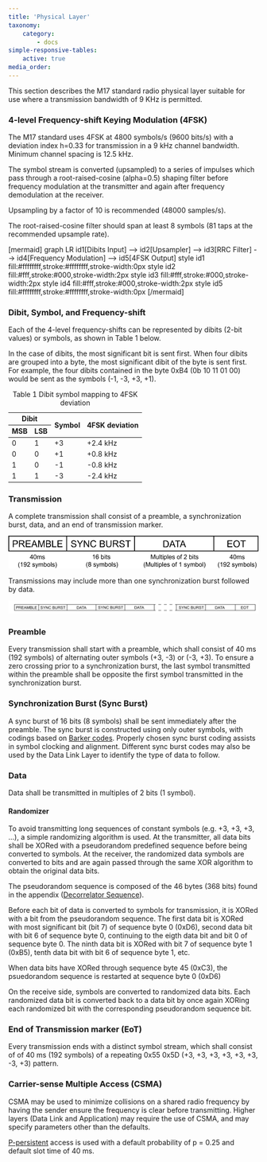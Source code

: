 ```yaml
---
title: 'Physical Layer'
taxonomy:
    category:
        - docs
simple-responsive-tables:
    active: true
media_order: 
---
```


This section describes the M17 standard radio physical layer suitable for use where a transmission bandwidth of 9 KHz is permitted.

### 4-level Frequency-shift Keying Modulation (4FSK)

The M17 standard uses 4FSK at 4800 symbols/s (9600
bits/s) with a deviation index h=0.33 for transmission in a 9 kHz
channel bandwidth. Minimum channel spacing is 12.5 kHz. 

The symbol stream is converted (upsampled) to a series of impulses which pass through a
root-raised-cosine (alpha=0.5) shaping filter before frequency modulation
at the transmitter and again after frequency demodulation at the
receiver.

Upsampling by a factor of 10 is recommended (48000 samples/s).

The root-raised-cosine filter should span at least 8 symbols (81 taps at the recommended upsample rate).

[mermaid]
graph LR
  id1[Dibits Input] --> id2[Upsampler] --> id3[RRC Filter] --> id4[Frequency Modulation] --> id5[4FSK Output]
  style id1 fill:#ffffffff,stroke:#ffffffff,stroke-width:0px
  style id2 fill:#fff,stroke:#000,stroke-width:2px
  style id3 fill:#fff,stroke:#000,stroke-width:2px
  style id4 fill:#fff,stroke:#000,stroke-width:2px
  style id5 fill:#ffffffff,stroke:#ffffffff,stroke-width:0px
[/mermaid]

### Dibit, Symbol, and Frequency-shift

Each of the 4-level frequency-shifts can be represented by dibits (2-bit values) or symbols, as shown in Table 1 below.  

In the case of dibits, the most significant bit is sent first. When four dibits are grouped into a byte, the most significant dibit of the byte is sent first. For example, the four dibits contained in the byte 0xB4 (0b 10 11 01 00) would be sent as the symbols (-1, -3, +3, +1).

<table>
    <caption><span>Table 1 </span><span>Dibit symbol mapping to 4FSK deviation</span></caption>
    <thead>
        <tr>
            <th colspan="2">Dibit</th>
            <th rowspan="2">Symbol</th>
            <th rowspan="2">4FSK deviation</th>
        </tr>
        <tr>
            <th>MSB</th>
            <th>LSB</th>
        </tr>
    </thead>
    <tbody>
        <tr>
            <td>0</td>
            <td>1</td>
            <td>+3</td>
            <td>+2.4 kHz</td>
        </tr>
        <tr>
            <td>0</td>
            <td>0</td>
            <td>+1</td>
            <td>+0.8 kHz</td>
        </tr>
        <tr>
            <td>1</td>
            <td>0</td>
            <td>-1</td>
            <td>-0.8 kHz</td>
        </tr>
        <tr>
            <td>1</td>
            <td>1</td>
            <td>-3</td>
            <td>-2.4 kHz</td>
        </tr>
    </tbody>
</table>

### Transmission

A complete transmission shall consist of a preamble, a synchronization burst, data, and an end of transmission marker.

![physical_layer_transmission](phy_layer.svg?classes=caption "Physical Layer Transmission")

Transmissions may include more than one synchronization burst followed by data.

![physical_layer_transmission_multi](phy_layer_multi.svg?classes=caption "Physical Layer Transmission with Multiple Synchronization Bursts")

### Preamble

Every transmission shall start with a preamble, which shall consist of 40 ms (192 symbols) of alternating outer symbols (+3, -3) or (-3, +3). To ensure a zero crossing prior to a synchronization burst, the last symbol transmitted within the preamble shall be opposite the first symbol transmitted in the synchronization burst.

### Synchronization Burst (Sync Burst)

A sync burst of 16 bits (8 symbols) shall be sent immediately after the preamble. The sync burst is constructed using only outer symbols, with 
codings based on [Barker codes](https://en.wikipedia.org/wiki/Barker_code). Properly chosen sync burst coding assists in symbol clocking and alignment. 
Different sync burst codes may also be used by the Data Link Layer to identify the type of data to follow.

### Data

Data shall be transmitted in multiples of 2 bits (1 symbol).

#### Randomizer

To avoid transmitting long sequences of constant symbols (e.g. +3, +3, +3, ...), a simple randomizing algorithm is used. At the transmitter, all data bits shall be XORed with a pseudorandom predefined sequence before being converted to symbols.  At the receiver, the randomized data symbols are converted to bits and are
again passed through the same XOR algorithm to obtain the original data bits.   

The pseudorandom sequence is composed of the 46 bytes (368 bits) found in the appendix ([Decorrelator Sequence](https://spec.m17project.org/appendix/decorrelator-sequence)).

Before each bit of data is converted to symbols for transmission, it is XORed with a bit from the pseudorandom sequence.  The first data bit is XORed with most significant bit (bit 7) of sequence byte 0 (0xD6), second data bit with bit 6 of sequence byte 0, continuing to the eigth data bit and bit 0 of sequence byte 0.  The ninth data bit is XORed with bit 7 of sequence byte 1 (0xB5), tenth data bit with bit 6 of sequence byte 1, etc.

When data bits have XORed through sequence byte 45 (0xC3), the psuedorandom sequence is restarted at sequence byte 0 (0xD6)

On the receive side, symbols are converted to randomized data bits.  Each randomized data bit is converted back to a data bit by once again XORing each randomized bit with the corresponding pseudorandom sequence bit. 

### End of Transmission marker (EoT)

Every transmission ends with a distinct symbol stream, which shall consist of of 40 ms (192 symbols) of a repeating 0x55 0x5D (+3, +3, +3, +3, +3, +3, -3, +3) pattern.

### Carrier-sense Multiple Access (CSMA)

CSMA may be used to minimize collisions on a shared radio frequency by having the sender ensure the frequency is clear before transmitting. Higher layers (Data Link and Application) may require the use of CSMA, and may specify parameters other than the defaults.

[P-persistent](https://en.wikipedia.org/wiki/Carrier-sense_multiple_access) access is used with a default probability of p = 0.25 and default slot time of 40 ms. 

